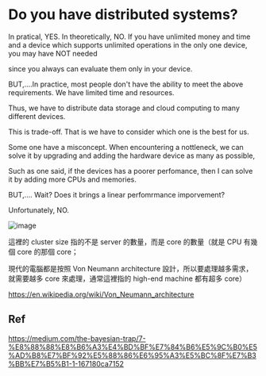 # Do you have distributed systems?
In pratical, YES.
In theoretically, NO.
If you have unlimited money and time and a device which supports unlimited operations in the only one device, you may have NOT needed 

since you always can evaluate them only in your device.

BUT,....In practice, most people don't have the ability to meet the above requirements. We have limited time and resources.

Thus, we have to distribute data storage and cloud computing to many different devices.

This is trade-off. That is we have to consider which one is the best for us.

Some one have a misconcept. When encountering a nottleneck, we can solve it by upgrading and adding the hardware device as many as possible,

Such as one said, if the devices has a poorer perfomance, then I can solve it by adding more CPUs and memories.

BUT,.... Wait? Does it brings a linear perfomrmance imporvement?

Unfortunately, NO.

![image](https://user-images.githubusercontent.com/75050655/222010296-b691c956-24d7-47a1-a903-dcd0b67508c7.png)

這裡的 cluster size 指的不是 server 的數量，而是 core 的數量（就是 CPU 有幾個 core 的那個 core；

現代的電腦都是按照 Von Neumann architecture 設計，所以要處理越多需求，就需要越多 core 來處理，通常這裡指的 high-end machine 都有超多 core）

https://en.wikipedia.org/wiki/Von_Neumann_architecture


## Ref
https://medium.com/the-bayesian-trap/7-%E8%88%88%E8%B6%A3%E4%BD%BF%E7%84%B6%E5%9C%B0%E5%AD%B8%E7%BF%92%E5%88%86%E6%95%A3%E5%BC%8F%E7%B3%BB%E7%B5%B1-1-167180ca7152
